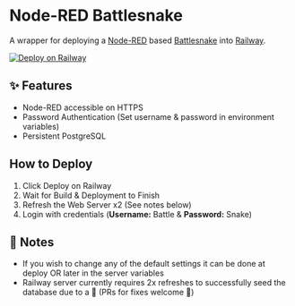 Node-RED Battlesnake
================

A wrapper for deploying a [Node-RED](http://nodered.org) based [Battlesnake](https://play.battlesnake.com) into [Railway](https://railway.app.).

[![Deploy on Railway](https://railway.app/button.svg)](https://railway.app/new/template/IaInHw?referralCode=h8bD3s)

## ✨ Features
- Node-RED accessible on HTTPS
- Password Authentication (Set username & password in environment variables)
- Persistent PostgreSQL

##  How to Deploy
1. Click Deploy on Railway
2. Wait for Build & Deployment to Finish
3. Refresh the Web Server x2 (See notes below)
4. Login with credentials (**Username:** Battle & **Password:** Snake)

## 📝 Notes
- If you wish to change any of the default settings it can be done at deploy OR later in the server variables
- Railway server currently requires 2x refreshes to successfully seed the database due to a 🐛 (PRs for fixes welcome 🙏)

